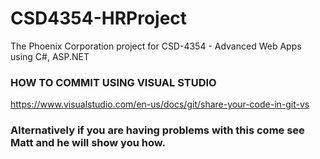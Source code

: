 # CSD4354-HRProject
The Phoenix Corporation project for CSD-4354 - Advanced Web Apps using C#, ASP.NET

### HOW TO COMMIT USING VISUAL STUDIO

https://www.visualstudio.com/en-us/docs/git/share-your-code-in-git-vs


### Alternatively if you are having problems with this come see Matt and he will show you how.

